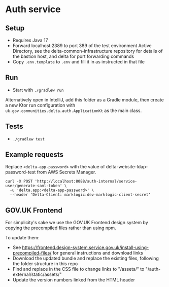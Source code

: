 # Auth service

## Setup

* Requires Java 17
* Forward localhost:2389 to port 389 of the test environment Active Directory,
  see the delta-common-infrastructure repository for details of the bastion host,
  and delta for port forwarding commands
* Copy `.env.template` to `.env` and fill it in as instructed in that file

## Run

* Start with `./gradlew run`

Alternatively open in IntelliJ, add this folder as a Gradle module, then create a new Ktor run configuration
with `uk.gov.communities.delta.auth.ApplicationKt` as the main class.

## Tests

* `./gradlew test`

## Example requests

Replace `<delta-app-password>` with the value of delta-website-ldap-password-test from AWS Secrets Manager.

```shell
curl -X POST 'http://localhost:8088/auth-internal/service-user/generate-saml-token' \
  -u 'delta.app:<delta-app-password>' \
  --header 'Delta-Client: marklogic:dev-marklogic-client-secret'
```

## GOV.UK Frontend

For simplicity's sake we use the GOV.UK Frontend design system by copying the precompiled files rather than using npm.

To update them:

* See <https://frontend.design-system.service.gov.uk/install-using-precompiled-files/> for general instructions and download links
* Download the updated bundle and replace the existing files, following the folder structure in this repo
* Find and replace in the CSS file to change links to "/assets/" to "/auth-external/static/assets/"
* Update the version numbers linked from the HTML header
